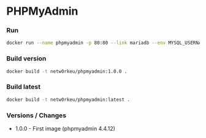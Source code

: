 # PHPMyAdmin

### Run

```sh
docker run --name phpmyadmin -p 80:80 --link mariadb --env MYSQL_USERNAME=root -d netw0rkeu/phpmyadmin:1.0.0
```

### Build version

```sh
docker build -t netw0rkeu/phpmyadmin:1.0.0 .
```

### Build latest

```sh
docker build -t netw0rkeu/phpmyadmin:latest .
```

### Versions / Changes

- 1.0.0 - First image (phpmyadmin 4.4.12)
